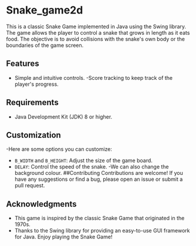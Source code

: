 # Snake_game2d
This is a classic Snake Game implemented in Java using the Swing library. The game allows the player to control a snake that grows in length as it eats food. The objective is to avoid collisions with the snake's own body or the boundaries of the game screen.
## Features
- Simple and intuitive controls.
-Score tracking to keep track of the player's progress.
## Requirements
- Java Development Kit (JDK) 8 or higher.
## Customization
-Here are some options you can customize:
- `B_WIDTH` and `B_HEIGHT`: Adjust the size of the game board.
- `DELAY`: Control the speed of the snake.
-We can also change the background colour.
##Contributing
Contributions are welcome! If you have any suggestions or find a bug, please open an issue or submit a pull request.
## Acknowledgments
- This game is inspired by the classic Snake Game that originated in the 1970s.
- Thanks to the Swing library for providing an easy-to-use GUI framework for Java.
Enjoy playing the Snake Game!
